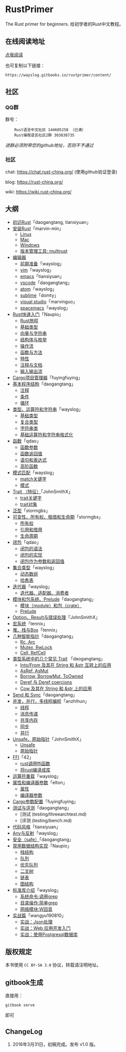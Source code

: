 # RustPrimer
The Rust primer for beginners.
给初学者的Rust中文教程。

## 在线阅读地址

[点我阅读](https://wayslog.gitbooks.io/rustprimer/content/)

也可复制以下链接：

```
https://wayslog.gitbooks.io/rustprimer/content/
```

## 社区

### QQ群

群号：
```
    Rust语言中文社区 144605258 （已满）
    Rust编程语言社区2群 303838735
```

*进群必须附带您的github地址，否则不予通过*

### 社区

chat: https://chat.rust-china.org/ (使用github验证登录)

blog: https://rust-china.org/

wiki: https://wiki.rust-china.org/

## 大纲

* [初识Rust](1st-glance/README.md)「daogangtang, tiansiyuan」
* [安装Rust](install/preface.md)「marvin-min」
  * [Linux](install/install_rust_on_linux.md)
  * [Mac](install/install_rust_on_mac_os.md)
  * [Windows](install/install_rust_on_windows.md)
  * [版本管理工具: multirust](install/multirust.md)
* [编辑器](editors/preface.md)
  * [前期准备](editors/before.md)「wayslog」
  * [vim](editors/vim.md)「wayslog」
  * [emacs](editors/emacs.md)「tiansiyuan」
  * [vscode](editors/vscode.md)「daogangtang」
  * [atom](editors/atom.md)「wayslog」
  * [sublime](editors/sublime.md)「domty」
  * [visual studio](editors/visualstudio.md)「marvinguo」
  * [spacemacs](editors/spacemacs.md)「wayslog」
* [Rust快速入门](quickstart/intro.md)「Naupio」
  * [Rust旅程](quickstart/rust-travel.md)
  * [基础类型](quickstart/primitive-type.md)
  * [向量与字符串](quickstart/vector-string.md)
  * [结构体与枚举](quickstart/struct-enum.md)
  * [操作流](quickstart/control-stream.md)
  * [函数与方法](quickstart/function-method.md)
  * [特性](quickstart/trait.md)
  * [注释与文档](quickstart/comments-document.md)
  * [输入输出流](quickstart/rust-travel.md)
* [Cargo项目管理器](cargo-projects-manager/cargo-projects-manager.md)「fuyingfuying」
* [基本程序结构](flow/preface.md)「daogangtang」
  * [注释](flow/comment.md)
  * [条件](flow/condition.md)
  * [循环](flow/repeatition.md)
* [类型、运算符和字符串](type/preface.md)「wayslog」
  * [基础类型](type/types.md)
  * [复合类型](type/compound-types.md)
  * [字符串类](type/strings.md)
  * [基础运算符和字符串格式化](type/operator-and-format.md)
* [函数](function/overview.md)「qdao」
  * [函数参数](function/arguement.md)
  * [函数返回值](function/return_value.md)
  * [语句和表达式](function/statement_expression.md)
  * [高阶函数](function/high_order_function.md)
* [模式匹配](match/overview.md)「wayslog」
  * [match关键字](match/match.md)
  * [模式](match/pattern.md)
* [Trait （特征）](trait/overview.md)「JohnSmithX」
  * [trait关键字](trait/trait.md)
  * [trait对象](trait/trait-object.md)
* [泛型](generics/generics.md)「stormgbs」
* [可变性、所有权、租借和生命期](ownership-system/ownership_system.md)「stormgbs」
  * [所有权](ownership-system/ownership.md)
  * [引用和借用](ownership-system/borrowing_references.md)
  * [生命周期](ownership-system/lifetimes.md)
* [闭包](closure/overview.md)「qdao」
  * [闭包的语法](closure/syntax.md)
  * [闭包的实现](closure/implementation.md)
  * [闭包作为参数和返回值](closure/as_argument_return_value.md)
* [集合类型](collections/overview.md)「wayslog」
  * [动态数组](collections/vec.md)
  * [哈希表](collections/hashmap.md)
* [迭代器](iterator/overview.md)「wayslog」
  * [迭代器、适配器、消费者](iterator/iterator.md)
* [模块和包系统、Prelude](modules/preface.md)「daogangtang」
  * [模块（module）和包（crate）](modules/module.md)
  * [Prelude](modules/prelude.md)
* [Option、Result与错误处理](error-handling/option-result.md)「JohnSmithX」
* [宏系统](macro/macro.md)「tennix」
* [堆、栈与Box](heap-stack/heap-stack.md)「tennix」
* [几种智能指针](rcarc/preface.md)「daogangtang」
  * [Rc, Arc](rcarc/rcarc.md)
  * [Mutex, RwLock](rcarc/mutex.md)
  * [Cell, RefCell](rcarc/cell.md)
* [类型系统中的几个常见 Trait](intoborrow/preface.md) 「daogangtang」
  * [Into/From 及其在 String 和 &str 互转上的应用](intoborrow/into.md)
  * [AsRef, AsMut](intoborrow/asref.md)
  * [Borrow, BorrowMut, ToOwned](intoborrow/borrow.md)
  * [Deref 与 Deref coercions](intoborrow/deref.md)
  * [Cow 及其在 String 和 &str 上的应用](intoborrow/cow.md)
* [Send 和 Sync](marker/sendsync.md)「daogangtang」
* [并发，并行，多线程编程](concurrency-parallel-threads/preface.md)「anzhihun」
  * [线程](concurrency-parallel-threads/thread.md)
  * [消息传递](concurrency-parallel-threads/message-passing.md)
  * [共享内存](concurrency-parallel-threads/share-memory.md)
  * [同步](concurrency-parallel-threads/synchronize.md)
  * [并行](concurrency-parallel-threads/parallel.md)
* [Unsafe、原始指针](unsafe-rawpointer/preface.md)「JohnSmithX」
  * [Unsafe](unsafe-rawpointer/unsafe.md)
  * [原始指针](unsafe-rawpointer/raw-pointer.md)
* [FFI](ffi/preface.md)「42」
  * [rust调用ffi函数](ffi/calling-ffi-functions.md)
  * [将rust编译成库](ffi/compiling-rust-to-lib.md)
* [运算符重载](operator-overloading/operator.md)「wayslog」
* [属性和编译器参数](attr-and-compiler-args/preface.md)「elton」
  * [属性](attr-and-compiler-args/attributes.md)
  * [编译器参数](attr-and-compiler-args/rustc-options.md)
* [Cargo参数配置](cargo-detailed-cfg/cargo-detailed-cfg.md)「fuyingfuying」
* [测试与评测](testing/preface.md)「daogangtang」
  * [测试 (testing/threearchtest.md)
  * [评测 (testing/bench.md)
* [代码风格](coding-style/style.md)「tiansiyuan」
* [Any与反射](any/any.md)「wayslog」
* [安全（safe）](safe/safe.md)「daogangtang」
* [常用数据结构实现](data-structure/preface.md)「Naupio」
  * [栈结构](data-structure/stack.md)
  * [队列](data-structure/queue.md)
  * [优先队列](data-structure/priority_queue.md)
  * [二叉树](data-structure/binary_tree.md)
  * [链表](data-structure/linked_list.md)
  * [图结构](data-structure/graph.md)
* [标准库介绍](std/overview.md)「wayslog」
  * [系统命令:调用grep](std/process.md)
  * [目录操作:简单grep](std/fs-and-path.md)
  * [网络模块:W回音](std/net.md)
* [实战篇](action/preface.md)「wangyu190810」
  * [实战：Json处理](action/json_data/readme.md)
  * [实战：Web 应用开发入门](action/mysite/readme.md)
  * [实战：使用Postgresql数据库](action/db/readme.md)

## 版权规定

本书使用 `CC BY-SA 3.0` 协议，转载请注明地址。

## gitbook生成

直接用：

```
gitbook serve
```

即可

## ChangeLog

1. 2016年3月31日，初稿完成。发布 v1.0 版。
